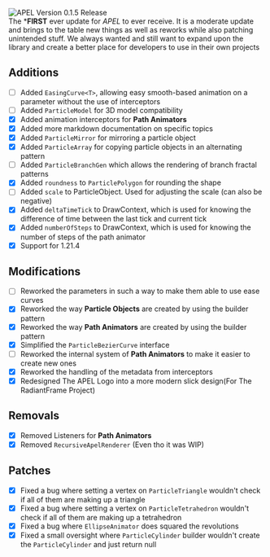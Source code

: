 <img src="./media/APEL_Changelog_Banner.png" alt="APEL Version 0.1.5 Release"/><br>
The ***FIRST** ever update for _APEL_ to ever receive. It is a moderate update and brings to the table new things 
as well as reworks while also patching unintended stuff. We always wanted and still want to expand upon the library and 
create a better place for developers to use in their own projects

## Additions
- [ ] Added ``EasingCurve<T>``, allowing easy smooth-based animation on a parameter without the use of interceptors
- [ ] Added ``ParticleModel`` for 3D model compatibility
- [x] Added animation interceptors for **Path Animators**
- [x] Added more markdown documentation on specific topics
- [x] Added ``ParticleMirror`` for mirroring a particle object
- [x] Added ``ParticleArray`` for copying particle objects in an alternating pattern
- [ ] Added ``ParticleBranchGen`` which allows the rendering of branch fractal patterns
- [x] Added ``roundness`` to ``ParticlePolygon`` for rounding the shape
- [ ] Added ``scale`` to ParticleObject. Used for adjusting the scale (can also be negative)
- [x] Added ``deltaTimeTick`` to DrawContext, which is used for knowing the difference of time between the last tick and current tick
- [x] Added ``numberOfSteps`` to DrawContext, which is used for knowing the number of steps of the path animator
- [x] Support for 1.21.4

## Modifications
- [ ] Reworked the parameters in such a way to make them able to use ease curves
- [x] Reworked the way **Particle Objects** are created by using the builder pattern
- [x] Reworked the way **Path Animators** are created by using the builder pattern
- [x] Simplified the ``ParticleBezierCurve`` interface
- [ ] Reworked the internal system of **Path Animators** to make it easier to create new ones
- [x] Reworked the handling of the metadata from interceptors
- [x] Redesigned The APEL Logo into a more modern slick design(For The RadiantFrame Project)

## Removals
- [x] Removed Listeners for **Path Animators**
- [x] Removed `RecursiveApelRenderer` (Even tho it was WIP)

## Patches
- [x] Fixed a bug where setting a vertex on ``ParticleTriangle`` wouldn't check if all of them are making up a triangle
- [x] Fixed a bug where setting a vertex on ``ParticleTetrahedron`` wouldn't check if all of them are making up a tetrahedron
- [x] Fixed a bug where ``EllipseAnimator`` does squared the revolutions
- [x] Fixed a small oversight where ``ParticleCylinder`` builder wouldn't create the ``ParticleCylinder`` and just return null
